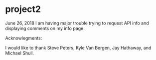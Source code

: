 # project2

June 26, 2018
I am having major trouble trying to request API info and displaying comments on my info page.

Acknowlegments:

I would like to thank Steve Peters, Kyle Van Bergen, Jay Hathaway, and Michael Shull.
